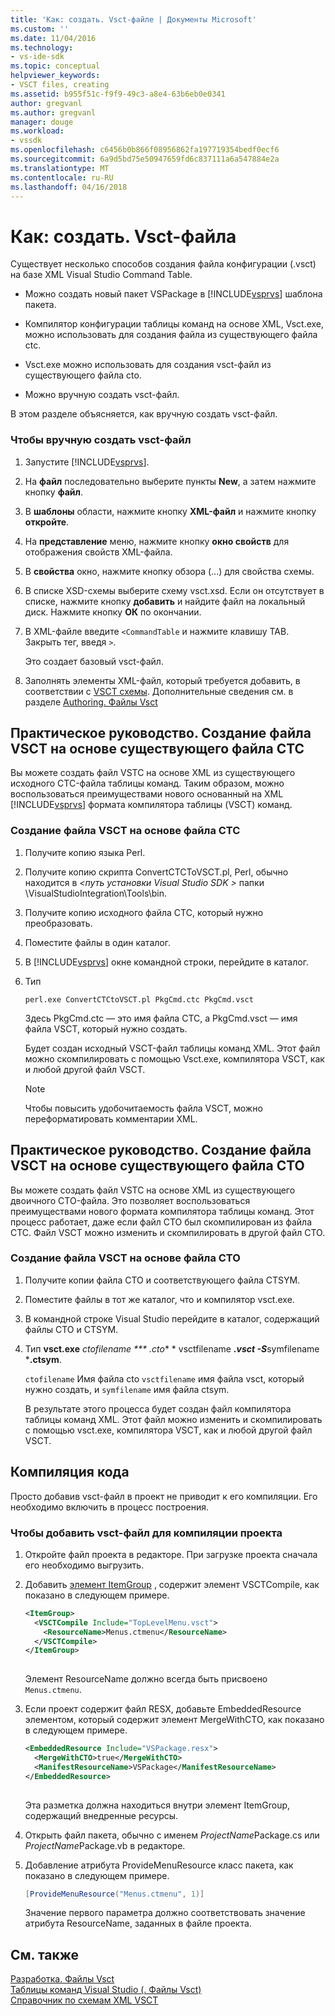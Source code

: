 ```yaml
---
title: 'Как: создать. Vsct-файле | Документы Microsoft'
ms.custom: ''
ms.date: 11/04/2016
ms.technology:
- vs-ide-sdk
ms.topic: conceptual
helpviewer_keywords:
- VSCT files, creating
ms.assetid: b955f51c-f9f9-49c3-a8e4-63b6eb0e0341
author: gregvanl
ms.author: gregvanl
manager: douge
ms.workload:
- vssdk
ms.openlocfilehash: c6456b0b866f08956862fa197719354bedf0ecf6
ms.sourcegitcommit: 6a9d5bd75e50947659fd6c837111a6a547884e2a
ms.translationtype: MT
ms.contentlocale: ru-RU
ms.lasthandoff: 04/16/2018
---
```

# <a name="how-to-create-a-vsct-file"></a>Как: создать. Vsct-файла  
  
Существует несколько способов создания файла конфигурации (.vsct) на базе XML Visual Studio Command Table.  
  
-   Можно создать новый пакет VSPackage в [!INCLUDE[vsprvs](../../code-quality/includes/vsprvs_md.md)] шаблона пакета.  
  
-   Компилятор конфигурации таблицы команд на основе XML, Vsct.exe, можно использовать для создания файла из существующего файла ctc.  
  
-   Vsct.exe можно использовать для создания vsct-файл из существующего файла cto.  
  
-   Можно вручную создать vsct-файл.  
  
 В этом разделе объясняется, как вручную создать vsct-файл.  
  
### <a name="to-manually-create-a-new-vsct-file"></a>Чтобы вручную создать vsct-файл  
  
1.  Запустите [!INCLUDE[vsprvs](../../code-quality/includes/vsprvs_md.md)].  
  
2.  На **файл** последовательно выберите пункты **New**, а затем нажмите кнопку **файл**.  
  
3.  В **шаблоны** области, нажмите кнопку **XML-файл** и нажмите кнопку **откройте**.  
  
4.  На **представление** меню, нажмите кнопку **окно свойств** для отображения свойств XML-файла.  
  
5.  В **свойства** окно, нажмите кнопку обзора (...) для свойства схемы.  
  
6.  В списке XSD-схемы выберите схему vsct.xsd. Если он отсутствует в списке, нажмите кнопку **добавить** и найдите файл на локальный диск. Нажмите кнопку **ОК** по окончании.  
  
7.  В XML-файле введите `<CommandTable` и нажмите клавишу TAB. Закрыть тег, введя `>`.  
  
     Это создает базовый vsct-файл.  
  
8.  Заполнять элементы XML-файл, который требуется добавить, в соответствии с [VSCT схемы](../../extensibility/vsct-xml-schema-reference.md). Дополнительные сведения см. в разделе [Authoring. Файлы Vsct](../../extensibility/internals/authoring-dot-vsct-files.md)  
  
<a name="how-to-create-a-dot-vsct-file-from-an-existing-dot-ctc-file"></a>

## <a name="how-to-create-a-vsct-file-from-an-existing-ctc-file"></a>Практическое руководство. Создание файла VSCT на основе существующего файла CTC  
  
Вы можете создать файл VSTC на основе XML из существующего исходного CTC-файла таблицы команд. Таким образом, можно воспользоваться преимуществами нового основанный на XML [!INCLUDE[vsprvs](../../code-quality/includes/vsprvs_md.md)] формата компилятора таблицы (VSCT) команд.  
  
### <a name="to-create-a-vsct-file-from-a-ctc-file"></a>Создание файла VSCT на основе файла CTC  
  
1.  Получите копию языка Perl.  
  
2.  Получите копию скрипта ConvertCTCToVSCT.pl, Perl, обычно находится в  *\<путь установки Visual Studio SDK >* папки \VisualStudioIntegration\Tools\bin.  
  
3.  Получите копию исходного файла CTC, который нужно преобразовать.  
  
4.  Поместите файлы в один каталог.  
  
5.  В [!INCLUDE[vsprvs](../../code-quality/includes/vsprvs_md.md)] окне командной строки, перейдите в каталог.  
  
6.  Тип  
  
    ```  
    perl.exe ConvertCTCtoVSCT.pl PkgCmd.ctc PkgCmd.vsct  
    ```  
  
     Здесь PkgCmd.ctc — это имя файла CTC, а PkgCmd.vsct — имя файла VSCT, который нужно создать.  
  
     Будет создан исходный VSCT-файл таблицы команд XML. Этот файл можно скомпилировать с помощью Vsct.exe, компилятора VSCT, как и любой другой файл VSCT.  
  
    > [!NOTE]
    >  Чтобы повысить удобочитаемость файла VSCT, можно переформатировать комментарии XML.  
  
<a name="how-to-create-a-dot-vsct-file-from-an-existing-dot-cto-file"></a>

## <a name="how-to-create-a-vsct-file-from-an-existing-cto-file"></a>Практическое руководство. Создание файла VSCT на основе существующего файла CTO  
  
Вы можете создать файл VSTC на основе XML из существующего двоичного CTO-файла. Это позволяет воспользоваться преимуществами нового формата компилятора таблицы команд. Этот процесс работает, даже если файл CTO был скомпилирован из файла CTC. Файл VSCT можно изменить и скомпилировать в другой файл CTO.  
  
### <a name="to-create-a-vsct-file-from-a-cto-file"></a>Создание файла VSCT на основе файла CTO  
  
1.  Получите копии файла CTO и соответствующего файла CTSYM.  
  
2.  Поместите файлы в тот же каталог, что и компилятор vsct.exe.  
  
3.  В командной строке Visual Studio перейдите в каталог, содержащий файлы CTO и CTSYM.  
  
4.  Тип **vsct.exe** *ctofilename *** .cto** * vsctfilename ***.vsct -S***symfilename ***.ctsym**.  
  
     `ctofilename` Имя файла cto `vsctfilename` имя файла vsct, который нужно создать, и `symfilename` имя файла ctsym.  
  
     В результате этого процесса будет создан файл компилятора таблицы команд XML. Этот файл можно изменить и скомпилировать с помощью vsct.exe, компилятора VSCT, как и любой другой файл VSCT.  
  
## <a name="compiling-the-code"></a>Компиляция кода  
 Просто добавив vsct-файл в проект не приводит к его компиляции. Его необходимо включить в процесс построения.  
  
### <a name="to-add-a-vsct-file-to-project-compilation"></a>Чтобы добавить vsct-файл для компиляции проекта  
  
1.  Откройте файл проекта в редакторе. При загрузке проекта сначала его необходимо выгрузить.  
  
2.  Добавить [элемент ItemGroup](../../msbuild/itemgroup-element-msbuild.md) , содержит элемент VSCTCompile, как показано в следующем примере.  
  
    ```xml  
    <ItemGroup>  
      <VSCTCompile Include="TopLevelMenu.vsct">  
        <ResourceName>Menus.ctmenu</ResourceName>  
      </VSCTCompile>  
    </ItemGroup>  
  
    ```  
  
     Элемент ResourceName должно всегда быть присвоено `Menus.ctmenu`.  
  
3.  Если проект содержит файл RESX, добавьте EmbeddedResource элементом, который содержит элемент MergeWithCTO, как показано в следующем примере.  
  
    ```xml  
    <EmbeddedResource Include="VSPackage.resx">  
      <MergeWithCTO>true</MergeWithCTO>  
      <ManifestResourceName>VSPackage</ManifestResourceName>  
    </EmbeddedResource>  
  
    ```  
  
     Эта разметка должна находиться внутри элемент ItemGroup, содержащий внедренные ресурсы.  
  
4.  Открыть файл пакета, обычно с именем *ProjectName*Package.cs или *ProjectName*Package.vb в редакторе.  
  
5.  Добавление атрибута ProvideMenuResource класс пакета, как показано в следующем примере.  
  
    ```csharp  
    [ProvideMenuResource("Menus.ctmenu", 1)]  
    ```  
  
     Значение первого параметра должно соответствовать значение атрибута ResourceName, заданных в файле проекта.  
  
## <a name="see-also"></a>См. также  
 [Разработка. Файлы Vsct](../../extensibility/internals/authoring-dot-vsct-files.md)   
 [Таблицы команд Visual Studio (. Файлы Vsct)](../../extensibility/internals/visual-studio-command-table-dot-vsct-files.md)   
 [Справочник по схемам XML VSCT](../../extensibility/vsct-xml-schema-reference.md)